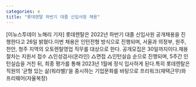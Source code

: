 ```yaml
---
categories: e
title: "롯데렌탈 하반기 대졸 신입사원 채용"
---
```

[이뉴스투데이 노해리 기자] 롯데렌탈은 2022년 하반기 대졸 신입사원 공개채용을 진행한다고 26일 밝혔다.이번 채용은 인턴전형 방식으로 진행되며, 서울과 의정부, 원주, 천안, 청주 지역의 오토렌탈영업 직무를 대상으로 한다. 공개모집은 30일까지이다.채용 절차는 지원서 접수 △인성검사(온라인) △면접 △인턴실습 순으로 진행되며, 5주간 인턴실습을 거친 뒤, 최종 평가를 통해 2023년 1월에 정식 입사하게 된다.특히 롯데렌탈은 직원의 ‘균형 있는 삶(워라밸)’을 중시하는 기업문화를 바탕으로 프리워크(재택근무)와 프리웨어(자율복장)